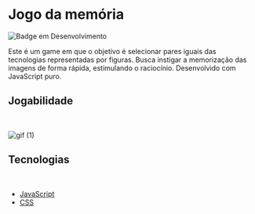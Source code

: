 # Jogo da memória
![Badge em Desenvolvimento](http://img.shields.io/static/v1?label=STATUS&message=EM%20DESENVOLVIMENTO&color=GREEN&style=for-the-badge)

Este é um game em que o objetivo é selecionar pares iguais das tecnologias representadas por figuras.
Busca instigar a memorização das imagens de forma rápida, estimulando o raciocínio. Desenvolvido com JavaScript puro.

## Jogabilidade
</br>

![gif (1)](https://user-images.githubusercontent.com/95131108/163018897-7d68f5c8-b382-4424-bd3c-f845fe0e267d.gif)

## Tecnologias
</br>

- [JavaScript](https://www.javascript.com/)
- [CSS](https://www.w3.org/Style/CSS/Overview.en.html)


